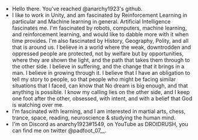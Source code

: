- Hello there. You've reached @anarchy1923's github. 
- I like to work in Unity, and am fascinated by Reinforcement Learning in particular and Machine learning in general. Artificial Intelligence fascinates me. I'm fascinated by robots, computers, machine learning, and reinforcement learning, and would like to dabble more with it when time provides. I'm also fascinated by History, Geography, Polity, and all that is around us. I believe in a world where the weak, downtrodden and oppressed people are protected, not by welfare but by opportunities, where they are shown the light, and the path that takes them through to the other side. I believe in suffering, and the change that it brings in a man. I believe in growing through it. I believe that I have an obligation to tell my story to people, so that people who might be facing similar situations that I faced, can know that No dream is big enough, and that anything is possible. I know my calling lies on the other side, and I keep one foot after the other, obsessed, with intent, and with a belief that God is watching over me. 
- I’m fascinated with learning, and I am interested in martial arts, chess, trance, space, reading, neuroscience & studying the human mind. 
- I'm on Discord as anarchy1923#1549, on YouTube as DROIDRUSH, you can find me on twitter @padfoot_07__. 

<!---
anarchy1923/anarchy1923 is a ✨ special ✨ repository because its `README.md` (this file) appears on your GitHub profile.
You can click the Preview link to take a look at your changes.
--->
